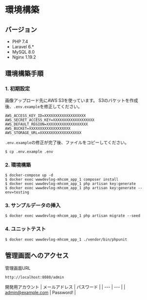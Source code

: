 # 環境構築

## バージョン
* PHP 7.4
* Laravel 6.*
* MySQL 8.0
* Nginx 1.19.2

## 環境構築手順
### 1. 初期設定

画像アップロード先にAWS S3を使っています。
S3のバケットを作成後、`.env.example`を修正してください。

```
AWS_ACCESS_KEY_ID=XXXXXXXXXXXXXXXXXXX
AWS_SECRET_ACCESS_KEY=XXXXXXXXXXXXXXXXXXX
AWS_DEFAULT_REGION=XXXXXXXXXXXXXXXXXXX
AWS_BUCKET=XXXXXXXXXXXXXXXXXXX
AWS_STORAGE_URL=XXXXXXXXXXXXXXXXXXX
```

`.env.example`の修正が完了後、ファイルをコピーしてください。

```
$ cp .env.example .env
```

### 2. 環境構築

```
$ docker-compose up -d
$ docker exec wwwdevlog-mhcom_app_1 composer install
$ docker exec wwwdevlog-mhcom_app_1 php artisan key:generate
$ docker exec wwwdevlog-mhcom_app_1 php artisan key:generate --env=testing
```

### 3. サンプルデータの挿入
```
$ docker exec wwwdevlog-mhcom_app_1 php artisan migrate --seed
```

### 4. ユニットテスト
```
$ docker exec wwwdevlog-mhcom_app_1 ./vendor/bin/phpunit
```

## 管理画面へのアクセス
管理画面URL  
```
http://localhost:8080/admin
```

開発用アカウント
| メールアドレス | パスワード |
| --- | --- |
| admin@example.com | Password! |
